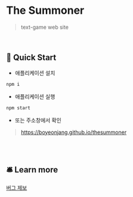 # The Summoner

> text-game web site

<br/>

## 🚀 Quick Start
- 애플리케이션 설치
```bash
npm i
```
- 애플리케이션 실행
```bash
npm start
```
- 또는 주소창에서 확인
> https://boyeonjang.github.io/thesummoner

<br/>

<!-- ## 🛠 Project Structure

#### 주요 라이브러리 (package)
```text
package.json
├── react : 리액트 라이브러리
├── styled-components : UI 라이브러리
├── styled-reset : css 초기화 라이브러리
└── react-router-dom : 리액트 라우트 처리
```

<br/>

#### 프로젝트 구조 (/src)

```text
src
├── assets ───────────────  이미지 파일
│   └── logo
│
├── components ───────────  view 컴포넌트
│   ├── AppLayout
│   ├── Header
│   ├── Main
│   └── Sub
│
├── scripts ────────────────  scripts 
│   ├── 
│   └── 
│
├── App.js ───────────────  Route 처리
├── index.css ────────────  공통 css
└── index.js ─────────────  애플리케이션 엔트리 포인트
``` -->

<br/>

## 🛎 Learn more

[버그 제보](https://github.com/BoYeonJang/the-summoner/issues/new)
